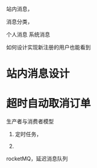 
站内消息，

消息分类，

个人消息
系统消息

如何设计实现新注册的用户也能看到




# 站内消息设计


# 超时自动取消订单

生产者与消费者模型

1. 定时任务，

2. 

rocketMQ，延迟消息队列

